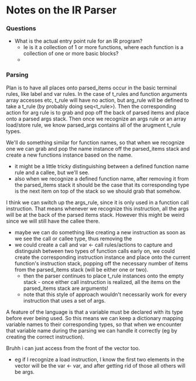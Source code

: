 # Notes on the IR Parser

### Questions
* What is the actual entry point rule for an IR program?
    * Ie is it a collection of 1 or more functions, where each function is a collection of one or more basic blocks?
    * 

### Parsing

Plan is to have all places onto parsed_items occur in the basic terminal rules, like label and var rules. In the case of t_rules and function arguments array accesses etc, t_rule will have no action, but arg_rule will be defined to take a t_rule (by probably doing seq<t_rule>). Then the corresponding action for arg rule is to grab and pop off the back of parsed items and place onto a parsed args stack. Then once we recognize an args rule or an array load/store rule, we know parsed_args contains all of the arugment t_rule types.

We'll do something similar for function names, so that when we recognize one we can grab and pop the name instance off the parsed_items stack and create a new functions instance based on the name. 
* it might be a little tricky distinguishing between a defined function name rule and a callee, but we'll see.
* also when we recognize a defined function name, after removing it from the parsed_items stack it should be the case that its corresponding type is the next item on top of the stack so we should grab that somehow. 

I think we can switch up the args_rule, since it is only used in a function call instruction. That means whenever we recognize this instruction, all the args will be at the back of the parsed items stack. However this might be weird since we will still have the callee there.
* maybe we can do something like creating a new instruction as soon as we see the call or callee type, thus removing the 
* we could create a call and var <- call rules/actions to capture and distinguish between two types of function calls early on, we could create the corresponding instruction instance and place onto the current function's instruction stack, popping off the necessary number of items from the parsed_items stack (will be either one or two).
    * then the parser continues to place t_rule instances onto the empty stack - once either call instruction is realized, all the items on the parsed_items stack are arguments!
    * note that this style of approach wouldn't necessarily work for every instruction that uses a set of args.

A feature of the language is that a variable must be declared with its type before ever being used. So this means we can keep a dictionary mapping variable names to their corresponding types, so that when we encounter that variable name during the parsing we can handle it correctly (eg by creating the correct instruction).

Bruhh i can just access from the front of the vector too. 
* eg if I recognize a load instruction, I know the first two elements in the vector will be the var <- var, and after getting rid of those all others will be args.